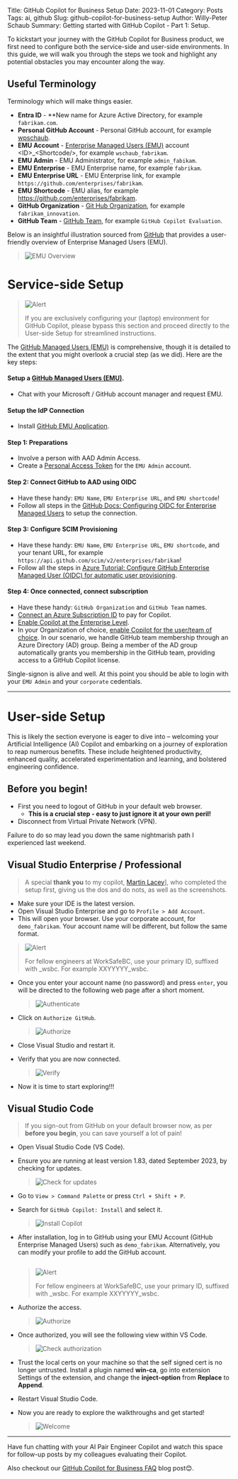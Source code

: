 Title: GitHub Copilot for Business Setup
Date: 2023-11-01
Category: Posts 
Tags: ai, github
Slug: github-copilot-for-business-setup
Author: Willy-Peter Schaub
Summary: Getting started with GitHub Copilot - Part 1: Setup.

To kickstart your journey with the GitHub Copilot for Business product, we first need to configure both the service-side and user-side environments. In this guide, we will walk you through the steps we took and highlight any potential obstacles you may encounter along the way.

## Useful Terminology

Terminology which will make things easier.

- **Entra ID** - **New name for Azure Active Directory, for example ``fabrikam.com``.
- **Personal GitHub Account** - Personal GitHub account, for example [wpschaub](https://github.com/wpschaub).
- **EMU Account** - [Enterprise Managed Users (EMU)](https://docs.github.com/en/enterprise-cloud@latest/admin/identity-and-access-management/using-enterprise-managed-users-for-iam/about-enterprise-managed-users) account \<ID\>_\<Shortcode/>, for example ``wschaub_fabrikam``.
- **EMU Admin** - EMU Administrator, for example ``admin_fabikam``. 
- **EMU Enterprise** - EMU Enterprise name, for example ``fabrikam``.
- **EMU Enterprise URL** - EMU Enterprise link, for example ``https://github.com/enterprises/fabrikam``.
- **EMU Shortcode** - EMU alias, for example https://github.com/enterprises/fabrikam.
- **GitHub Organization** - [Git Hub Organization](https://docs.github.com/en/organizations/collaborating-with-groups-in-organizations/about-organizations), for example ``fabrikam_innovation``.
- **GitHub Team** - [GitHub Team](https://docs.github.com/en/organizations/organizing-members-into-teams/about-teams), for example ``GitHub Copilot Evaluation``.

Below is an insightful illustration sourced from [GitHub](HTTPS://GITHUB.COM) that provides a user-friendly overview of Enterprise Managed Users (EMU).

> ![EMU Overview](../images/github-copilot-for-business-setup-1.png)

# Service-side Setup

> 
> ![Alert](/images/back-to-basics-batch-size-alert.png)
>
> If you are exclusively configuring your (laptop) environment for GitHub Copilot, please bypass this section and proceed directly to the User-side Setup for streamlined instructions.
>

The [GitHub Managed Users (EMU)](https://docs.github.com/en/enterprise-cloud@latest/admin/identity-and-access-management/using-enterprise-managed-users-for-iam/about-enterprise-managed-users) is comprehensive, though it is detailed to the extent that you might overlook a crucial step (as we did). Here are the key steps:

#### Setup a [GitHub Managed Users (EMU)](https://docs.github.com/en/enterprise-cloud@latest/admin/identity-and-access-management/using-enterprise-managed-users-for-iam/about-enterprise-managed-users).

- Chat with your Microsoft / GitHub account manager and request EMU.

#### Setup the IdP Connection

- Install [GitHub EMU Application](https://azuremarketplace.microsoft.com/en-us/marketplace/apps/aad.fabrikamenterprisemanageduseroidc?tab=Overview).

#### Step 1: Preparations

- Involve a person with AAD Admin Access. 
- Create a [Personal Access Token](https://docs.github.com/en/authentication/keeping-your-account-and-data-secure/managing-your-personal-access-tokens#creating-a-personal-access-token-classic) for the ``EMU Admin`` account.

#### Step 2: Connect GitHub to AAD using OIDC

- Have these handy: ``EMU Name``, ``EMU Enterprise URL``, and ``EMU shortcode``!
- Follow all steps in the [GitHub Docs: Configuring OIDC for Enterprise Managed Users](https://docs.github.com/en/enterprise-cloud@latest/admin/identity-and-access-management/using-enterprise-managed-users-for-iam/configuring-oidc-for-enterprise-managed-users) to setup the connection.

#### Step 3: Configure SCIM Provisioning

- Have these handy: ``EMU Name``, ``EMU Enterprise URL``, ``EMU shortcode``, and your tenant URL, for example ``https://api.github.com/scim/v2/enterprises/fabrikam``!
- Follow all the steps in [Azure Tutorial: Configure GitHub Enterprise Managed User (OIDC) for automatic user provisioning](https://learn.microsoft.com/en-us/entra/identity/saas-apps/github-enterprise-managed-user-oidc-provisioning-tutorial).

#### Step 4: Once connected, connect subscription

- Have these handy: ``GitHub Organization`` and ``GitHub Team`` names.
- [Connect an Azure Subscription ID](https://docs.github.com/en/enterprise-cloud@latest/billing/managing-the-plan-for-your-github-account/connecting-an-azure-subscription#connecting-your-azure-subscription-to-your-enterprise-account) to pay for Copilot.
- [Enable Copilot at the Enterprise Level](https://docs.github.com/en/enterprise-cloud@latest/admin/policies/enforcing-policies-for-your-enterprise/enforcing-policies-for-github-copilot-in-your-enterprise).
- In your Organization of choice, [enable Copilot for the user/team of choice](https://docs.github.com/en/enterprise-cloud@latest/copilot/configuring-github-copilot/configuring-github-copilot-settings-in-your-organization). In our scenario, we handle GitHub team membership through an Azure Directory (AD) group. Being a member of the AD group automatically grants you membership in the GitHub team, providing access to a GitHub Copilot license.


 Single-signon is alive and well. At this point you should be able to login with your ``EMU Admin`` and your ``corporate`` cedentials.

---

# User-side Setup

This is likely the section everyone is eager to dive into – welcoming your Artificial Intelligence (AI) Copilot and embarking on a journey of exploration to reap numerous benefits. These include heightened productivity, enhanced quality, accelerated experimentation and learning, and bolstered engineering confidence.

## Before you begin!

- First you need to logout of GitHub in your default web browser. 
  - **This is a crucial step - easy to just ignore it at your own peril!**
- Disconnect from Virtual Private Network (VPN).

Failure to do so may lead you down the same nightmarish path I experienced last weekend.

## Visual Studio Enterprise / Professional

>
> A special **thank you** to my copilot, [Martin Lacey](https://wsbctechnicalblog.github.io/pages/authors.html)], who completed the setup first, giving us the dos and do nots, as well as the screenshots.
>

- Make sure your IDE is the latest version.
- Open Visual Studio Enterprise and go to ``Profile > Add Account``.
- This will open your browser. Use your corporate account, for ``demo_fabrikam``. Your account name will be different, but follow the same format.

> 
> ![Alert](/images/back-to-basics-batch-size-alert.png)
>
> For fellow engineers at WorkSafeBC, use your primary ID, suffixed with _wsbc. For example XXYYYYY_wsbc.
>

- Once you enter your account name (no password) and press ``enter``, you will be directed to the following web page after a short moment.

  > ![Authenticate](../images/github-copilot-for-business-setup-2.png)

- Click on ``Authorize GitHub``.

  > ![Authorize](../images/github-copilot-for-business-setup-3.png)

- Close Visual Studio and restart it.
- Verify that you are now connected.

  > ![Verify](../images/github-copilot-for-business-setup-4.png)

- Now it is time to start exploring!!!

## Visual Studio Code

>
> If you sign-out from GitHub on your default browser now, as per **before you begin**, you can save yourself a lot of pain! 
>

- Open Visual Studio Code (VS Code).
- Ensure you are running at least version 1.83, dated September 2023, by checking for updates.

  > ![Check for updates](../images/github-copilot-for-business-setup-5.png)

- Go to ``View > Command Palette`` or press ``Ctrl + Shift + P``.
- Search for ``GitHub Copilot: Install`` and select it.
  
  > ![Install Copilot](../images/github-copilot-for-business-setup-6.png)

- After installation, log in to GitHub using your EMU Account (GitHub Enterprise Managed Users) such as ``demo_fabrikam``. Alternatively, you can modify your profile to add the GitHub account.

  > ![<SAMPLE PIC>](../images/github-copilot-for-business-setup-7.png)

  > 
  > ![Alert](/images/back-to-basics-batch-size-alert.png)
  >
  > For fellow engineers at WorkSafeBC, use your primary ID, suffixed with _wsbc. For example XXYYYYY_wsbc.
  >

- Authorize the access.

  > ![Authorize](../images/github-copilot-for-business-setup-8.png)

- Once authorized, you will see the following view within VS Code.

  > ![Check authorization](../images/github-copilot-for-business-setup-9.png)

- Trust the local certs on your machine so that the self signed cert is no longer untrusted. Install a plugin named **win-ca**, go into extension Settings of the extension, and change the **inject-option** from **Replace** to **Append**.

- Restart Visual Studio Code.

- Now you are ready to explore the walkthroughs and get started!  

  > ![Welcome](../images/github-copilot-for-business-setup-10.png)

---

Have fun chatting with your AI Pair Engineer Copilot and watch this space for follow-up posts by my colleagues evaluating their Copilot. 

Also checkout our [GitHub Copilot for Business FAQ](/github-copilot-for-business-faq.html) blog post😊.

